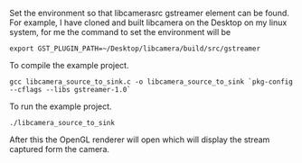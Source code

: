


Set the environment so that libcamerasrc gstreamer element can be found.
For example, I have cloned and built libcamera on the Desktop on my linux system, for me the command to set the environment will be 

```
export GST_PLUGIN_PATH=~/Desktop/libcamera/build/src/gstreamer
```

To compile the example project. 
```
gcc libcamera_source_to_sink.c -o libcamera_source_to_sink `pkg-config --cflags --libs gstreamer-1.0`
```
To run the example project.
```
./libcamera_source_to_sink 
```


After this the OpenGL renderer will open which will display the stream captured form the camera.

